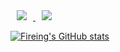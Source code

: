 
<a href="https://instagram.com/gimd82368">
    <img 
        src="http://img.shields.io/badge/-Instagram-black?style=flat&logo=Instagram&link=https://instagram.com/gimd82368/"
        style="height : auto; margin-left : 10px; margin-right : 10px;"/>
</a>
<a href="">
    <img 
        src="http://img.shields.io/badge/-fireing123%20Blog-655ced?style=flat&logo=github&link="
        style="height : auto; margin-left : 10px; margin-right : 10px;"/>
</a>

[![Fireing's GitHub stats](https://github-readme-stats.vercel.app/api?username=fireing123&count_private=true&show_icons=true&theme=chartreuse-dark&show_icons=true)](https://github.com/anuraghazra/github-readme-stats)

